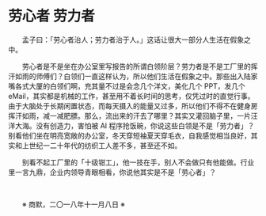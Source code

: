 # 劳心者 劳力者

&emsp;&emsp;孟子曰：「劳心者治人；劳力者治于人。」这话让很大一部分人生活在假象之中。

&emsp;&emsp;劳心者是不是坐在办公室里写报告的所谓白领阶层？劳力者是不是工厂里的挥汗如雨的师傅们？白领们一直这样认为，所以他们生活在假象之中。那些出入陆家嘴各式大厦的白领们啊，充其量不过是会念几个洋文，美化几个 PPT，发几个 eMail，其实都是机械的工作，甚至用不着长时间的思考，仅凭过时的直觉行事。由于大脑处于长期闲置状态，而每天摄入的能量又过多，所以他们不得不在健身房挥汗如雨，减一减肥膘。那么，流出来的汗去了哪里？其实又灌回脑子里，一片汪洋大海。没有创造力，害怕被 AI 程序抢饭碗，你说这些白领是不是「劳力者」？别看他们坐在明亮宽敞的办公室，冬天穿短袖夏天穿毛衣，自我感觉相当良好，其实和上世纪一二十年代的纺织工人差不多，甚至还不如。

&emsp;&emsp;别看不起工厂里的「十级钳工」，他一技在手，别人不会做只有他能做。行业里一言九鼎，企业内领导青眼相看，你说他其实是不是「劳心者」？

&emsp;&emsp;

&emsp;&emsp;※ 商默，二〇一八年十一月八日 ※